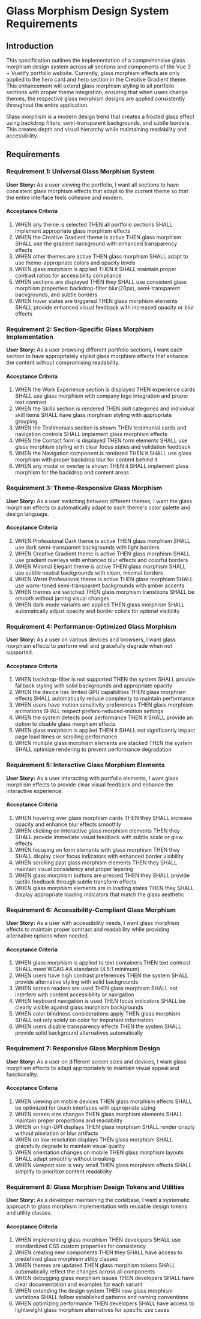# Glass Morphism Design System Requirements

## Introduction

This specification outlines the implementation of a comprehensive glass morphism design system across all sections and components of the Vue 3 + Vuetify portfolio website. Currently, glass morphism effects are only applied to the hero card and hero section in the Creative Gradient theme. This enhancement will extend glass morphism styling to all portfolio sections with proper theme integration, ensuring that when users change themes, the respective glass morphism designs are applied consistently throughout the entire application.

Glass morphism is a modern design trend that creates a frosted glass effect using backdrop filters, semi-transparent backgrounds, and subtle borders. This creates depth and visual hierarchy while maintaining readability and accessibility.

## Requirements

### Requirement 1: Universal Glass Morphism System

**User Story:** As a user viewing the portfolio, I want all sections to have consistent glass morphism effects that adapt to the current theme so that the entire interface feels cohesive and modern.

#### Acceptance Criteria

1. WHEN any theme is selected THEN all portfolio sections SHALL implement appropriate glass morphism effects
2. WHEN the Creative Gradient theme is active THEN glass morphism SHALL use the gradient background with enhanced transparency effects
3. WHEN other themes are active THEN glass morphism SHALL adapt to use theme-appropriate colors and opacity levels
4. WHEN glass morphism is applied THEN it SHALL maintain proper contrast ratios for accessibility compliance
5. WHEN sections are displayed THEN they SHALL use consistent glass morphism properties: backdrop-filter blur(20px), semi-transparent backgrounds, and subtle borders
6. WHEN hover states are triggered THEN glass morphism elements SHALL provide enhanced visual feedback with increased opacity or blur effects

### Requirement 2: Section-Specific Glass Morphism Implementation

**User Story:** As a user browsing different portfolio sections, I want each section to have appropriately styled glass morphism effects that enhance the content without compromising readability.

#### Acceptance Criteria

1. WHEN the Work Experience section is displayed THEN experience cards SHALL use glass morphism with company logo integration and proper text contrast
2. WHEN the Skills section is rendered THEN skill categories and individual skill items SHALL have glass morphism styling with appropriate grouping
3. WHEN the Testimonials section is shown THEN testimonial cards and navigation controls SHALL implement glass morphism effects
4. WHEN the Contact form is displayed THEN form elements SHALL use glass morphism styling with clear focus states and validation feedback
5. WHEN the Navigation component is rendered THEN it SHALL use glass morphism with proper backdrop blur for content behind it
6. WHEN any modal or overlay is shown THEN it SHALL implement glass morphism for the backdrop and content areas

### Requirement 3: Theme-Responsive Glass Morphism

**User Story:** As a user switching between different themes, I want the glass morphism effects to automatically adapt to each theme's color palette and design language.

#### Acceptance Criteria

1. WHEN Professional Dark theme is active THEN glass morphism SHALL use dark semi-transparent backgrounds with light borders
2. WHEN Creative Gradient theme is active THEN glass morphism SHALL use gradient overlays with enhanced blur effects and colorful borders
3. WHEN Minimal Elegant theme is active THEN glass morphism SHALL use subtle neutral backgrounds with clean, minimal borders
4. WHEN Warm Professional theme is active THEN glass morphism SHALL use warm-toned semi-transparent backgrounds with amber accents
5. WHEN themes are switched THEN glass morphism transitions SHALL be smooth without jarring visual changes
6. WHEN dark mode variants are applied THEN glass morphism SHALL automatically adjust opacity and border colors for optimal visibility

### Requirement 4: Performance-Optimized Glass Morphism

**User Story:** As a user on various devices and browsers, I want glass morphism effects to perform well and gracefully degrade when not supported.

#### Acceptance Criteria

1. WHEN backdrop-filter is not supported THEN the system SHALL provide fallback styling with solid backgrounds and appropriate opacity
2. WHEN the device has limited GPU capabilities THEN glass morphism effects SHALL automatically reduce complexity to maintain performance
3. WHEN users have motion sensitivity preferences THEN glass morphism animations SHALL respect prefers-reduced-motion settings
4. WHEN the system detects poor performance THEN it SHALL provide an option to disable glass morphism effects
5. WHEN glass morphism is applied THEN it SHALL not significantly impact page load times or scrolling performance
6. WHEN multiple glass morphism elements are stacked THEN the system SHALL optimize rendering to prevent performance degradation

### Requirement 5: Interactive Glass Morphism Elements

**User Story:** As a user interacting with portfolio elements, I want glass morphism effects to provide clear visual feedback and enhance the interactive experience.

#### Acceptance Criteria

1. WHEN hovering over glass morphism cards THEN they SHALL increase opacity and enhance blur effects smoothly
2. WHEN clicking on interactive glass morphism elements THEN they SHALL provide immediate visual feedback with subtle scale or glow effects
3. WHEN focusing on form elements with glass morphism THEN they SHALL display clear focus indicators with enhanced border visibility
4. WHEN scrolling past glass morphism elements THEN they SHALL maintain visual consistency and proper layering
5. WHEN glass morphism buttons are pressed THEN they SHALL provide tactile feedback through subtle transform effects
6. WHEN glass morphism elements are in loading states THEN they SHALL display appropriate loading indicators that match the glass aesthetic

### Requirement 6: Accessibility-Compliant Glass Morphism

**User Story:** As a user with accessibility needs, I want glass morphism effects to maintain proper contrast and readability while providing alternative options when needed.

#### Acceptance Criteria

1. WHEN glass morphism is applied to text containers THEN text contrast SHALL meet WCAG AA standards (4.5:1 minimum)
2. WHEN users have high contrast preferences THEN the system SHALL provide alternative styling with solid backgrounds
3. WHEN screen readers are used THEN glass morphism SHALL not interfere with content accessibility or navigation
4. WHEN keyboard navigation is used THEN focus indicators SHALL be clearly visible against glass morphism backgrounds
5. WHEN color blindness considerations apply THEN glass morphism SHALL not rely solely on color for important information
6. WHEN users disable transparency effects THEN the system SHALL provide solid background alternatives automatically

### Requirement 7: Responsive Glass Morphism Design

**User Story:** As a user on different screen sizes and devices, I want glass morphism effects to adapt appropriately to maintain visual appeal and functionality.

#### Acceptance Criteria

1. WHEN viewing on mobile devices THEN glass morphism effects SHALL be optimized for touch interfaces with appropriate sizing
2. WHEN screen size changes THEN glass morphism elements SHALL maintain proper proportions and readability
3. WHEN on high-DPI displays THEN glass morphism SHALL render crisply without pixelation or blur artifacts
4. WHEN on low-resolution displays THEN glass morphism SHALL gracefully degrade to maintain visual quality
5. WHEN orientation changes on mobile THEN glass morphism layouts SHALL adapt smoothly without breaking
6. WHEN viewport size is very small THEN glass morphism effects SHALL simplify to prioritize content readability

### Requirement 8: Glass Morphism Design Tokens and Utilities

**User Story:** As a developer maintaining the codebase, I want a systematic approach to glass morphism implementation with reusable design tokens and utility classes.

#### Acceptance Criteria

1. WHEN implementing glass morphism THEN developers SHALL use standardized CSS custom properties for consistency
2. WHEN creating new components THEN they SHALL have access to predefined glass morphism utility classes
3. WHEN themes are updated THEN glass morphism tokens SHALL automatically reflect the changes across all components
4. WHEN debugging glass morphism issues THEN developers SHALL have clear documentation and examples for each variant
5. WHEN extending the design system THEN new glass morphism variations SHALL follow established patterns and naming conventions
6. WHEN optimizing performance THEN developers SHALL have access to lightweight glass morphism alternatives for specific use cases